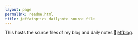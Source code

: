 ```yaml
---
layout: page
permalink: readme.html
title: jeffatoptics dailynote source file
---
```


This hosts the source files of my blog and daily notes 🔗[jeffblog](https://jeffatoptics.github.io/jeffblog).

